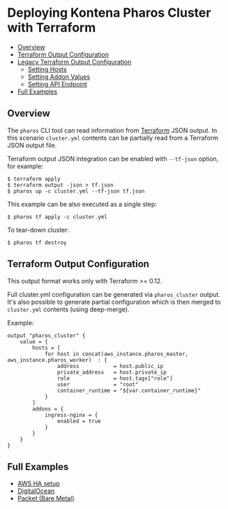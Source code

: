 # Deploying Kontena Pharos Cluster with Terraform

- [Overview](#overview)
- [Terraform Output Configuration](#terraform-output-configuration)
- [Legacy Terraform Output Configuration](#legacy-terraform-output-configuration)
    - [Setting Hosts](#setting-hosts)
    - [Setting Addon Values](#setting-addon-values)
    - [Setting API Endpoint](#setting-api-endpoint)
- [Full Examples](#full-examples)

## Overview

The `pharos` CLI tool can read information from [Terraform](https://www.terraform.io/) JSON output. In this scenario `cluster.yml` contents can be partially read from a Terraform JSON output file.

Terraform output JSON integration can be enabled with `--tf-json` option, for example:

```
$ terraform apply
$ terraform output -json > tf.json
$ pharos up -c cluster.yml --tf-json tf.json
```

This example can be also executed as a single step:

```
$ pharos tf apply -c cluster.yml
```

To tear-down cluster:

```
$ pharos tf destroy
```

## Terraform Output Configuration

This output format works only with Terraform >= 0.12.

Full cluster.yml configuration can be generated via `pharos_cluster` output. It's also possible to generate partial configuration which is then merged to `cluster.yml` contents (using deep-merge).

Example:

```
output "pharos_cluster" {
    value = {
        hosts = [
            for host in concat(aws_instance.pharos_master, aws_instance.pharos_worker)  : {
                address           = host.public_ip
                private_address   = host.private_ip
                role              = host.tags["role"]
                user              = "root"
                container_runtime = "${var.container_runtime}"
            }
        ]
        addons = {
            ingress-nginx = {
                enabled = true
            }
        }
    }
}
```

## Full Examples

- [AWS HA setup](https://github.com/kontena/pharos-cluster/tree/master/examples/terraform-aws)
- [DigitalOcean](https://github.com/kontena/pharos-cluster/tree/master/examples/terraform-do)
- [Packet (Bare Metal)](https://github.com/kontena/pharos-cluster/tree/master/examples/terraform-packet)
